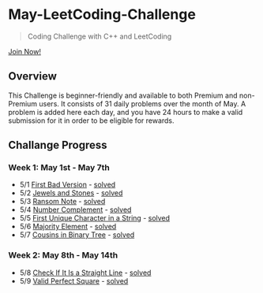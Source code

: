 # May-LeetCoding-Challenge

> Coding Challenge with C++ and LeetCoding

[Join Now!](https://leetcode.com/explore/featured/card/may-leetcoding-challenge/)

## Overview

This Challenge is beginner-friendly and available to both Premium and non-Premium users. It consists of 31 daily problems over the month of May. A problem is added here each day, and you have 24 hours to make a valid submission for it in order to be eligible for rewards.

## Challange Progress

### Week 1: May 1st - May 7th

* 5/1 [First Bad Version](https://leetcode.com/problems/first-bad-version/) - [solved](Week1/1_First_Bad_Version.cpp)
* 5/2 [Jewels and Stones](https://leetcode.com/problems/jewels-and-stones/) - [solved](Week1/2_Jewels_and_Stones.cpp)
* 5/3 [Ransom Note](https://leetcode.com/problems/ransom-note/) - [solved](Week1/3_Ransom_Note.cpp)
* 5/4 [Number Complement](https://leetcode.com/problems/number-complement/) - [solved](Week1/4_Number_Complement.cpp)
* 5/5 [First Unique Character in a String](https://leetcode.com/problems/first-unique-character-in-a-string/) - [solved](Week1/5_First_Unique_Character_in_a_String.js)
* 5/6 [Majority Element](https://leetcode.com/problems/majority-element/) - [solved](Week1/6_Majority_Element.js)
* 5/7 [Cousins in Binary Tree](https://leetcode.com/problems/cousins-in-binary-tree/) - [solved](Week1/7_Cousins_in_Binary_Tree.js)

### Week 2: May 8th - May 14th

* 5/8 [Check If It Is a Straight Line](https://leetcode.com/problems/check-if-it-is-a-straight-line/) - [solved](Week2/8_Check_If_Is_a_Straight_Line.js)
* 5/9 [Valid Perfect Square](https://leetcode.com/problems/valid-perfect-square/) - [solved](Week2/9_Valid_Perfect_Square.js)
